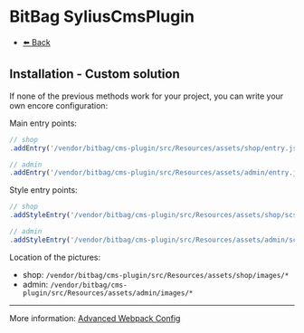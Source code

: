 # BitBag SyliusCmsPlugin

- [⬅️ Back](./01-installation.md)

## Installation - Custom solution

If none of the previous methods work for your project, you can write your own encore configuration:

Main entry points:

```js
// shop
.addEntry('/vendor/bitbag/cms-plugin/src/Resources/assets/shop/entry.js')

// admin
.addEntry('/vendor/bitbag/cms-plugin/src/Resources/assets/admin/entry.js')
```

Style entry points:

```js
// shop
.addStyleEntry('/vendor/bitbag/cms-plugin/src/Resources/assets/shop/scss/main.scss')

// admin
.addStyleEntry('/vendor/bitbag/cms-plugin/src/Resources/assets/admin/scss/main.scss')
```

Location of the pictures:

- shop: `/vendor/bitbag/cms-plugin/src/Resources/assets/shop/images/*`
- admin: `/vendor/bitbag/cms-plugin/src/Resources/assets/admin/images/*`

---

More information: [Advanced Webpack Config](https://symfony.com/doc/current/frontend/encore/advanced-config.html)

